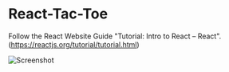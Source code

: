 # React-Tac-Toe
Follow the React Website Guide "Tutorial: Intro to React – React".
(https://reactjs.org/tutorial/tutorial.html)

![Screenshot](../<main>/ReactTacToe.png)